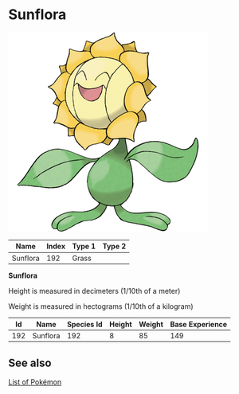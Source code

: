 # Sunflora


![Sunflora](images/192.png)

| **Name** | **Index** | **Type 1** | **Type 2** |
|----|----|----|----|
| Sunflora | 192 | Grass  |  |

**Sunflora** 


Height is measured in decimeters (1/10th of a meter)

Weight is measured in hectograms (1/10th of a kilogram)

| **Id** | **Name** | **Species Id** | **Height** | **Weight** | **Base Experience** |
|--------|----------|----------------|------------|------------|---------------------|
| 192 | Sunflora | 192 | 8 | 85 | 149 |


## See also

[List of Pokémon](../pokemon.md)
